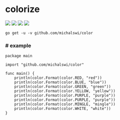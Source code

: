 # colorize

![](https://img.shields.io/github/issues/michalswi/color)
![](https://img.shields.io/github/forks/michalswi/color)
![](https://img.shields.io/github/stars/michalswi/color)
![](https://img.shields.io/github/last-commit/michalswi/color)

```
go get -u -v github.com/michalswi/color
```

### \# example
```
package main

import "github.com/michalswi/color"

func main() {
	println(color.Format(color.RED, "red"))
	println(color.Format(color.BLUE, "blue"))
	println(color.Format(color.GREEN, "green"))
	println(color.Format(color.YELLOW, "yellow"))
	println(color.Format(color.PURPLE, "purple"))
	println(color.Format(color.PURPLE, "purple"))
	println(color.Format(color.MINGLE, "mingle"))
	println(color.Format(color.WHITE, "white"))
}
```